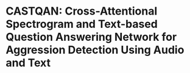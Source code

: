 # CASTQAN: Cross-Attentional Spectrogram and Text-based Question Answering Network for Aggression Detection Using Audio and Text

